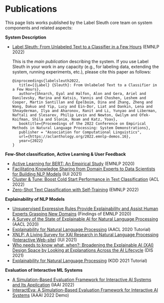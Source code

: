 # Publications

This page lists works published by the Label Sleuth core team on system components and related aspects:

**System Description**
- [Label Sleuth: From Unlabeled Text to a Classifier in a Few Hours](https://aclanthology.org/2022.emnlp-demos.16) (EMNLP 2022)

   This is the _main publication_ describing the system. If you use Label Sleuth in your work in any capacity (e.g., for labeling data, extending the system, running experiments, etc.), please cite this paper as follows: 

   ```text
   @inproceedings{labelsleuth2022,
      title={{Label} {Sleuth}: From Unlabeled Text to a Classifier in a Few Hours}, 
      author={Shnarch, Eyal and Halfon, Alon and Gera, Ariel and Danilevsky, Marina and Katsis, Yannis and Choshen, Leshem and Cooper, Martin Santillan and Epelboim, Dina and Zhang, Zheng and Wang, Dakuo and Yip, Lucy and Ein-Dor, Liat and Dankin, Lena and Shnayderman, Ilya and Aharonov, Ranit and Li, Yunyao and Liberman, Naftali and Slesarev, Philip Levin and Newton, Gwilym and Ofek-Koifman, Shila and Slonim, Noam and Katz, Yoav},
      booktitle={Proceedings of the 2022 Conference on Empirical Methods in Natural Language Processing: System Demonstrations},
      publisher = "Association for Computational Linguistics",
      url={https://aclanthology.org/2022.emnlp-demos.16},
      year={2022}
   }
   ```

**Few-Shot classification, Active Learning \& User Feedback**
- [Active Learning for BERT: An Empirical Study](https://aclanthology.org/2020.emnlp-main.638/) (EMNLP 2020)
- [Facilitating Knowledge Sharing from Domain Experts to Data Scientists for Building NLP Models](https://dl.acm.org/doi/10.1145/3397481.3450637?cid=81474694114) (IUI 2021)
- [Cluster & Tune: Boost Cold Start Performance in Text Classification](https://aclanthology.org/2022.acl-long.526/) (ACL 2022)
- [Zero-Shot Text Classification with Self-Training](https://aclanthology.org/2022.emnlp-main.73) (EMNLP 2022)

**Explainability of NLP Models**
* [Unsupervised Expressive Rules Provide Explainability and Assist Human Experts Grasping New Domains](https://aclanthology.org/2020.findings-emnlp.243/) (Findings of EMNLP 2020)
* [A Survey of the State of Explainable AI for Natural Language Processing](https://aclanthology.org/2020.aacl-main.46/) (AACL 2020)
* [Explainability for Natural Language Processing](https://www2.slideshare.net/YunyaoLi/explainability-for-natural-language-processing) (AACL 2020 Tutorial)
* [XNLP: A Living Survey for XAI Research in Natural Language Processing](https://dl.acm.org/doi/abs/10.1145/3397482.3450728) ([Interactive Web-site](https://xainlp2020.github.io/xainlp/)) (IUI 2021)
* [Who needs to know what, when?: Broadening the Explainable AI (XAI) Design Space by Looking at Explanations Across the AI Lifecycle](https://dl.acm.org/doi/10.1145/3461778.3462131) (DIS 2021)
* [Explainability for Natural Language Processing](https://xainlp.github.io/kddtutorial/) (KDD 2021 Tutorial)

**Evaluation of Interactive ML Systems**
* [A Simulation-Based Evaluation Framework for Interactive AI Systems and Its Application](https://ojs.aaai.org/index.php/AAAI/article/view/21541) (IAAI 2022)
* [InteractEva: A Simulation-Based Evaluation Framework for Interactive AI Systems](https://ojs.aaai.org/index.php/AAAI/article/view/21721) (AAAI 2022 Demo)
